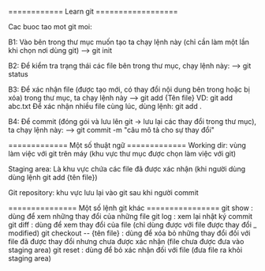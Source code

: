  ============ Learn git ==================

Cac buoc tao mot git moi:

B1: Vào bên trong thư mục muốn tạo ta chạy lệnh này (chỉ cần làm một lần khi chọn nơi dùng git)
--> git init

B2: Để kiểm tra trạng thái các file bên trong thư mục, chạy lệnh này:
--> git status

B3: Để xác nhận file (được tạo mới, có thay đổi nội dung bên trong hoặc bị xóa) trong thư mục, ta chạy lệnh này
--> git add {Tên file}
VD: git add abc.txt
Để xác nhận nhiều file cùng lúc, dùng lệnh: git add .

B4: Để commit (đóng gói và lưu lên git -> lưu lại các thay đổi trong thư mục), ta chạy lệnh này:
--> git commit -m "câu mô tả cho sự thay đổi"

============= Một số thuật ngữ =============
Working dir: vùng làm việc với git trên máy (khu vực thư mục được chọn làm việc với git)

Staging area: Là khu vực chứa các file đã được xác nhận (khi người dùng dùng lệnh git add {tên file})

Git repository: khu vực lưu lại vào git sau khi người commit


=============== Một số lệnh git khác ================
git show   : dùng để xem những thay đổi của những file
git log    : xem lại nhật ký commit
git diff   : dùng để xem thay đổi của file (chỉ dùng được với file được thay đổi _ modified)
git checkout -- {tên file} : dùng để xóa bỏ những thay đổi đối với file đã được thay đổi nhưng chưa được xác nhận (file chưa được đưa vào staging area)
git reset  : dùng để bỏ xác nhận đối với file (đưa file ra khỏi staging area)
